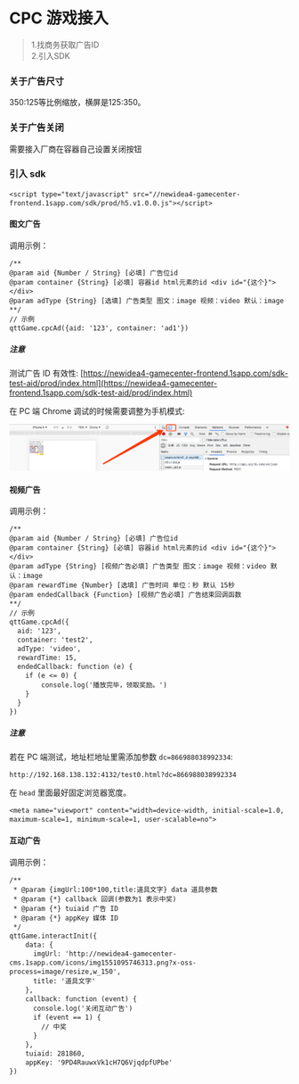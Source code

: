 # CPC 游戏接入

>1.找商务获取广告ID<br>
>2.引入SDK


### 关于广告尺寸

350:125等比例缩放，横屏是125:350。

###  关于广告关闭
需要接入厂商在容器自己设置关闭按钮

### 引入 sdk

```
<script type="text/javascript" src="//newidea4-gamecenter-frontend.1sapp.com/sdk/prod/h5.v1.0.0.js"></script>
```

#### 图文广告

调用示例：

```
/**
@param aid {Number / String} [必填] 广告位id
@param container {String} [必填] 容器id html元素的id <div id="{这个}"></div>
@param adType {String} [选填] 广告类型 图文：image 视频：video 默认：image
**/
// 示例
qttGame.cpcAd({aid: '123', container: 'ad1'})
```

##### 注意

测试广告 ID 有效性: [https://newidea4-gamecenter-frontend.1sapp.com/sdk-test-aid/prod/index.html](https://newidea4-gamecenter-frontend.1sapp.com/sdk-test-aid/prod/index.html)

在 PC 端 Chrome 调试的时候需要调整为手机模式:

![调试-手机模式](./out/sdk/sdk-ad-banner-mobile.png)

#### 视频广告

调用示例：

```
/**
@param aid {Number / String} [必填] 广告位id
@param container {String} [必填] 容器id html元素的id <div id="{这个}"></div>
@param adType {String} [视频广告必填] 广告类型 图文：image 视频：video 默认：image
@param rewardTime {Number} [选填] 广告时间 单位：秒 默认 15秒
@param endedCallback {Function} [视频广告必填] 广告结束回调函数
**/
// 示例
qttGame.cpcAd({
  aid: '123',
  container: 'test2',
  adType: 'video',
  rewardTime: 15,
  endedCallback: function (e) {
    if (e <= 0) {
        console.log('播放完毕，领取奖励。')
    }
  }
})
```

##### 注意

若在 PC 端测试，地址栏地址里需添加参数 ```dc=866988038992334```:

```
http://192.168.138.132:4132/test0.html?dc=866988038992334
``` 

在 `head` 里面最好固定浏览器宽度。

```
<meta name="viewport" content="width=device-width, initial-scale=1.0, maximum-scale=1, minimum-scale=1, user-scalable=no">
```

#### 互动广告

调用示例：

```
/**
 * @param {imgUrl:100*100,title:道具文字} data 道具参数
 * @param {*} callback 回调(参数为1 表示中奖)
 * @param {*} tuiaid 广告 ID
 * @param {*} appKey 媒体 ID
 */
qttGame.interactInit({
    data: {
      imgUrl: 'http://newidea4-gamecenter-cms.1sapp.com/icons/img1551095746313.png?x-oss-process=image/resize,w_150',
      title: '道具文字'
    },
    callback: function (event) {
      console.log('关闭互动广告')
      if (event == 1) {
        // 中奖
      }
    },
    tuiaid: 281860,
    appKey: '9PD4RauwxVk1cH7Q6VjqdpfUPbe'
})
```
